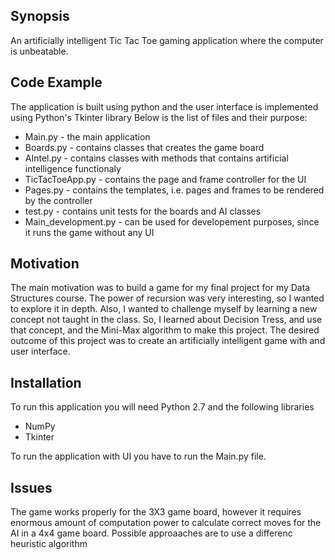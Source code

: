 ## Synopsis
An artificially intelligent Tic Tac Toe gaming application where the computer is unbeatable.

## Code Example
The application is built using python and the user interface is implemented using Python's Tkinter library
Below is the list of files and their purpose:
* Main.py - the main application
* Boards.py - contains classes that creates the game board
* AIntel.py - contains classes with methods that contains artificial intelligence functionaly
* TicTacToeApp.py - contains the page and frame controller for the UI
* Pages.py - contains the templates, i.e. pages and frames to be rendered by the controller
* test.py - contains unit tests for the boards and AI classes
* Main_development.py - can be used for developement purposes, since it runs the game without any UI

## Motivation
The main motivation was to build a game for my final project for my Data Structures course.
The power of recursion was very interesting, so I wanted to explore it in depth. Also, I wanted to challenge myself by learning a new concept not taught in the class. So, I learned about Decision Tress, and use that concept, and the Mini-Max algorithm to make this project.
The desired outcome of this project was to create an artificially intelligent game with and user interface.

## Installation
To run this application you will need Python 2.7 and the following libraries
 * NumPy
 * Tkinter

To run the application with UI you have to run the Main.py file.

## Issues
The game works properly for the 3X3 game board, however it requires enormous amount of computation power to calculate correct moves for the AI in a 4x4 game board.
Possible approaaches are to use a differenc heuristic algorithm



